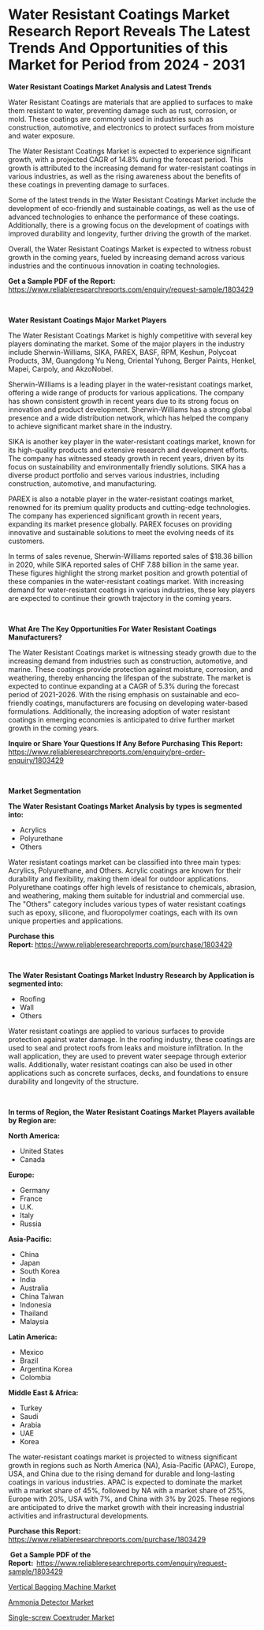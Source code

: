 <p><h1>Water Resistant Coatings Market Research Report Reveals The Latest Trends And Opportunities of this Market for Period from 2024 - 2031</h1></p><p><strong>Water Resistant Coatings Market Analysis and Latest Trends</strong></p>
<p><p>Water Resistant Coatings are materials that are applied to surfaces to make them resistant to water, preventing damage such as rust, corrosion, or mold. These coatings are commonly used in industries such as construction, automotive, and electronics to protect surfaces from moisture and water exposure.</p><p>The Water Resistant Coatings Market is expected to experience significant growth, with a projected CAGR of 14.8% during the forecast period. This growth is attributed to the increasing demand for water-resistant coatings in various industries, as well as the rising awareness about the benefits of these coatings in preventing damage to surfaces.</p><p>Some of the latest trends in the Water Resistant Coatings Market include the development of eco-friendly and sustainable coatings, as well as the use of advanced technologies to enhance the performance of these coatings. Additionally, there is a growing focus on the development of coatings with improved durability and longevity, further driving the growth of the market.</p><p>Overall, the Water Resistant Coatings Market is expected to witness robust growth in the coming years, fueled by increasing demand across various industries and the continuous innovation in coating technologies.</p></p>
<p><strong>Get a Sample PDF of the Report:&nbsp;</strong> <a href="https://www.reliableresearchreports.com/enquiry/request-sample/1803429">https://www.reliableresearchreports.com/enquiry/request-sample/1803429</a></p>
<p>&nbsp;</p>
<p><strong>Water Resistant Coatings Major Market Players</strong></p>
<p><p>The Water Resistant Coatings Market is highly competitive with several key players dominating the market. Some of the major players in the industry include Sherwin-Williams, SIKA, PAREX, BASF, RPM, Keshun, Polycoat Products, 3M, Guangdong Yu Neng, Oriental Yuhong, Berger Paints, Henkel, Mapei, Carpoly, and AkzoNobel.</p><p>Sherwin-Williams is a leading player in the water-resistant coatings market, offering a wide range of products for various applications. The company has shown consistent growth in recent years due to its strong focus on innovation and product development. Sherwin-Williams has a strong global presence and a wide distribution network, which has helped the company to achieve significant market share in the industry.</p><p>SIKA is another key player in the water-resistant coatings market, known for its high-quality products and extensive research and development efforts. The company has witnessed steady growth in recent years, driven by its focus on sustainability and environmentally friendly solutions. SIKA has a diverse product portfolio and serves various industries, including construction, automotive, and manufacturing.</p><p>PAREX is also a notable player in the water-resistant coatings market, renowned for its premium quality products and cutting-edge technologies. The company has experienced significant growth in recent years, expanding its market presence globally. PAREX focuses on providing innovative and sustainable solutions to meet the evolving needs of its customers.</p><p>In terms of sales revenue, Sherwin-Williams reported sales of $18.36 billion in 2020, while SIKA reported sales of CHF 7.88 billion in the same year. These figures highlight the strong market position and growth potential of these companies in the water-resistant coatings market. With increasing demand for water-resistant coatings in various industries, these key players are expected to continue their growth trajectory in the coming years.</p></p>
<p>&nbsp;</p>
<p><strong>What Are The Key Opportunities For Water Resistant Coatings Manufacturers?</strong></p>
<p><p>The Water Resistant Coatings market is witnessing steady growth due to the increasing demand from industries such as construction, automotive, and marine. These coatings provide protection against moisture, corrosion, and weathering, thereby enhancing the lifespan of the substrate. The market is expected to continue expanding at a CAGR of 5.3% during the forecast period of 2021-2026. With the rising emphasis on sustainable and eco-friendly coatings, manufacturers are focusing on developing water-based formulations. Additionally, the increasing adoption of water resistant coatings in emerging economies is anticipated to drive further market growth in the coming years.</p></p>
<p><strong>Inquire or Share Your Questions If Any Before Purchasing This Report:</strong> <a href="https://www.reliableresearchreports.com/enquiry/pre-order-enquiry/1803429">https://www.reliableresearchreports.com/enquiry/pre-order-enquiry/1803429</a></p>
<p>&nbsp;</p>
<p><strong>Market Segmentation</strong></p>
<p><strong>The Water Resistant Coatings Market Analysis by types is segmented into:</strong></p>
<p><ul><li>Acrylics</li><li>Polyurethane</li><li>Others</li></ul></p>
<p><p>Water resistant coatings market can be classified into three main types: Acrylics, Polyurethane, and Others. Acrylic coatings are known for their durability and flexibility, making them ideal for outdoor applications. Polyurethane coatings offer high levels of resistance to chemicals, abrasion, and weathering, making them suitable for industrial and commercial use. The "Others" category includes various types of water resistant coatings such as epoxy, silicone, and fluoropolymer coatings, each with its own unique properties and applications.</p></p>
<p><strong>Purchase this Report:&nbsp;</strong><a href="https://www.reliableresearchreports.com/purchase/1803429">https://www.reliableresearchreports.com/purchase/1803429</a></p>
<p>&nbsp;</p>
<p><strong>The Water Resistant Coatings Market Industry Research by Application is segmented into:</strong></p>
<p><ul><li>Roofing</li><li>Wall</li><li>Others</li></ul></p>
<p><p>Water resistant coatings are applied to various surfaces to provide protection against water damage. In the roofing industry, these coatings are used to seal and protect roofs from leaks and moisture infiltration. In the wall application, they are used to prevent water seepage through exterior walls. Additionally, water resistant coatings can also be used in other applications such as concrete surfaces, decks, and foundations to ensure durability and longevity of the structure.</p></p>
<p>&nbsp;</p>
<p><strong>In terms of Region, the Water Resistant Coatings Market Players available by Region are:</strong></p>
<p>
    <p> <strong> North America: </strong>
        <ul>
            <li>United States</li>
            <li>Canada</li>
        </ul>
        </p> 
    <p> <strong> Europe: </strong>
        <ul>
            <li>Germany</li>
            <li>France</li>
            <li>U.K.</li>
            <li>Italy</li>
            <li>Russia</li>
        </ul>
        </p> 
    <p> <strong> Asia-Pacific: </strong>
        <ul>
            <li>China</li>
            <li>Japan</li>
            <li>South Korea</li>
            <li>India</li>
            <li>Australia</li>
            <li>China Taiwan</li>
            <li>Indonesia</li>
            <li>Thailand</li>
            <li>Malaysia</li>
        </ul>
        </p> 
    <p> <strong> Latin America: </strong>
        <ul>
            <li>Mexico</li>
            <li>Brazil</li>
            <li>Argentina Korea</li>
            <li>Colombia</li>
        </ul>
        </p> 
    <p> <strong> Middle East & Africa: </strong>
        <ul>
            <li>Turkey</li>
            <li>Saudi</li>
            <li>Arabia</li>
            <li>UAE</li>
            <li>Korea</li>
        </ul>
    </p>
    </p>
<p><p>The water-resistant coatings market is projected to witness significant growth in regions such as North America (NA), Asia-Pacific (APAC), Europe, USA, and China due to the rising demand for durable and long-lasting coatings in various industries. APAC is expected to dominate the market with a market share of 45%, followed by NA with a market share of 25%, Europe with 20%, USA with 7%, and China with 3% by 2025. These regions are anticipated to drive the market growth with their increasing industrial activities and infrastructural developments.</p></p>
<p><strong>Purchase this Report: </strong><a href="https://www.reliableresearchreports.com/purchase/1803429">https://www.reliableresearchreports.com/purchase/1803429</a></p>
<p>&nbsp;<strong>Get a Sample PDF of the Report:&nbsp;&nbsp;</strong><a href="https://www.reliableresearchreports.com/enquiry/request-sample/1803429">https://www.reliableresearchreports.com/enquiry/request-sample/1803429</a></p>
<p><strong></strong></p>
<p><p><a href="https://view.publitas.com/reportprime-1/decoding-the-vertical-bagging-machine-market-a-deep-dive-into-the-latest-market-trends-market-segmentation-and-competitive-analysis/">Vertical Bagging Machine Market</a></p><p><a href="https://view.publitas.com/reportprime-1/ammonia-detector-market-research-report-the-key-to-successful-business-strategy-forecasted-for-period-from-2024-2031/">Ammonia Detector Market</a></p><p><a href="https://view.publitas.com/reportprime-1/single-screw-coextruder-market-size-growth-and-forecast-from-2024-2031/">Single-screw Coextruder Market</a></p></p>